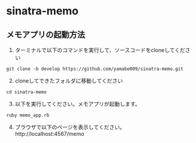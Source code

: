 # sinatra-memo
## メモアプリの起動方法

1. ターミナルで以下のコマンドを実行して、ソースコードをcloneしてください
```
git clone -b develop https://github.com/yamabe009/sinatra-memo.git
```

2. cloneしてできたフォルダに移動してください
```
cd sinatra-memo
```

3. 以下を実行してください。メモアプリが起動します。
```
ruby memo_app.rb
```

4. ブラウザで以下のページを表示してください。
http://localhost:4567/memo
